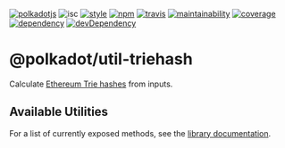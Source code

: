 [![polkadotjs](https://img.shields.io/badge/polkadot-js-orange.svg?style=flat-square)](https://polkadot.js.org)
![isc](https://img.shields.io/badge/license-ISC-lightgrey.svg?style=flat-square)
[![style](https://img.shields.io/badge/code%20style-semistandard-lightgrey.svg?style=flat-square)](https://github.com/Flet/semistandard)
[![npm](https://img.shields.io/npm/v/@polkadot/util-triehash.svg?style=flat-square)](https://www.npmjs.com/package/@polkadot/util-triehash)
[![travis](https://img.shields.io/travis/polkadot-js/util.svg?style=flat-square)](https://travis-ci.org/polkadot-js/util)
[![maintainability](https://img.shields.io/codeclimate/maintainability/polkadot-js/util.svg?style=flat-square)](https://codeclimate.com/github/polkadot-js/util/maintainability)
[![coverage](https://img.shields.io/coveralls/polkadot-js/util.svg?style=flat-square)](https://coveralls.io/github/polkadot-js/util?branch=master)
[![dependency](https://david-dm.org/polkadot-js/util.svg?style=flat-square&path=packages/util)](https://david-dm.org/polkadot-js/util?path=packages/util-triehash)
[![devDependency](https://david-dm.org/polkadot-js/util/dev-status.svg?style=flat-square&path=packages/util-triehash)](https://david-dm.org/polkadot-js/util?path=packages/util-triehash#info=devDependencies)

# @polkadot/util-triehash

Calculate [Ethereum Trie hashes](https://github.com/ethereum/wiki/wiki/Patricia-Tree) from inputs.

## Available Utilities

For a list of currently exposed methods, see the [library documentation](docs/README.md).

